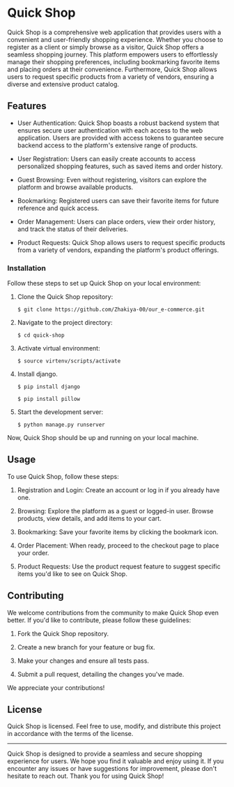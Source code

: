 # Quick Shop

Quick Shop is a comprehensive web application that provides users with a convenient and user-friendly shopping experience. Whether you choose to register as a client or simply browse as a visitor, Quick Shop offers a seamless shopping journey. This platform empowers users to effortlessly manage their shopping preferences, including bookmarking favorite items and placing orders at their convenience. Furthermore, Quick Shop allows users to request specific products from a variety of vendors, ensuring a diverse and extensive product catalog.

## Features

- User Authentication: Quick Shop boasts a robust backend system that ensures secure user authentication with each access to the web application. Users are provided with access tokens to guarantee secure backend access to the platform's extensive range of products.

- User Registration: Users can easily create accounts to access personalized shopping features, such as saved items and order history.

- Guest Browsing: Even without registering, visitors can explore the platform and browse available products.

- Bookmarking: Registered users can save their favorite items for future reference and quick access.

- Order Management: Users can place orders, view their order history, and track the status of their deliveries.

- Product Requests: Quick Shop allows users to request specific products from a variety of vendors, expanding the platform's product offerings.


### Installation

Follow these steps to set up Quick Shop on your local environment:

1. Clone the Quick Shop repository:

   ```
   $ git clone https://github.com/Zhakiya-00/our_e-commerce.git
   ```

2. Navigate to the project directory:

   ```
   $ cd quick-shop
   ```

3. Activate virtual environment:

   ```
   $ source virtenv/scripts/activate
   ```

4. Install django.

    ```
   $ pip install django

   $ pip install pillow
   ```

5. Start the development server:

   ```
   $ python manage.py runserver
   ```

Now, Quick Shop should be up and running on your local machine.

## Usage

To use Quick Shop, follow these steps:

1. Registration and Login: Create an account or log in if you already have one.

2. Browsing: Explore the platform as a guest or logged-in user. Browse products, view details, and add items to your cart.

3. Bookmarking: Save your favorite items by clicking the bookmark icon.

4. Order Placement: When ready, proceed to the checkout page to place your order.

5. Product Requests: Use the product request feature to suggest specific items you'd like to see on Quick Shop.

## Contributing

We welcome contributions from the community to make Quick Shop even better. If you'd like to contribute, please follow these guidelines:

1. Fork the Quick Shop repository.

2. Create a new branch for your feature or bug fix.

3. Make your changes and ensure all tests pass.

4. Submit a pull request, detailing the changes you've made.

We appreciate your contributions!

## License

Quick Shop is licensed. Feel free to use, modify, and distribute this project in accordance with the terms of the license.

---

Quick Shop is designed to provide a seamless and secure shopping experience for users. We hope you find it valuable and enjoy using it. If you encounter any issues or have suggestions for improvement, please don't hesitate to reach out. Thank you for using Quick Shop!